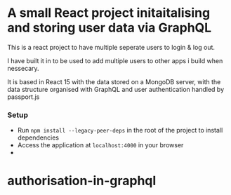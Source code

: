 # A small React project initaitalising and storing user data via GraphQL

This is a react project to have multiple seperate users to login & log out.

I have built it in to be used to add multiple users to other apps i build when nessecary.

It is based in React 15 with the data stored on a MongoDB server, with the data structure organised with GraphQL and user authentication handled by passport.js





### Setup

- Run `npm install --legacy-peer-deps` in the root of the project to install dependencies
- Access the application at `localhost:4000` in your browser
- 
# authorisation-in-graphql
